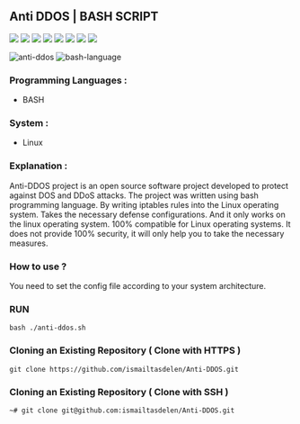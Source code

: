 ## Anti DDOS | BASH SCRIPT

<img src="https://cdn.rawgit.com/sindresorhus/awesome/d7305f38d29fed78fa85652e3a63e154dd8e8829/media/badge.svg"> <img src="https://img.shields.io/github/stars/anti-ddos/Anti-DDOS?style=social"> <img src="https://img.shields.io/github/forks/anti-ddos/Anti-DDOS?style=social"> <img src="https://img.shields.io/github/repo-size/anti-ddos/Anti-DDOS"> <img src="https://img.shields.io/github/license/anti-ddos/Anti-DDOS"> <img src="https://img.shields.io/github/issues/detail/author/anti-ddos/Anti-DDOS/1"> <img src="https://img.shields.io/badge/platform-linux-success.svg"> <img src="https://img.shields.io/badge/version-2.3-yellow">


![anti-ddos](https://user-images.githubusercontent.com/15425071/34910181-caa9f41c-f8c0-11e7-9ec5-6d43adfeb4bd.png) ![bash-language](https://user-images.githubusercontent.com/15425071/34910256-37569a6a-f8c2-11e7-81d8-42dec07d4ef8.png)

### Programming Languages :

* BASH

### System :

* Linux

### Explanation :

Anti-DDOS project is an open source software project developed to protect against DOS and DDoS attacks. The project was written using bash programming language. By writing iptables rules into the Linux operating system. Takes the necessary defense configurations. And it only works on the linux operating system. 100% compatible for Linux operating systems. It does not provide 100% security, it will only help you to take the necessary measures.

### How to use ?

You need to set the config file according to your system architecture.

### RUN
```
bash ./anti-ddos.sh
```

### Cloning an Existing Repository ( Clone with HTTPS )
```
git clone https://github.com/ismailtasdelen/Anti-DDOS.git
```

### Cloning an Existing Repository ( Clone with SSH )
```
~# git clone git@github.com:ismailtasdelen/Anti-DDOS.git
```
